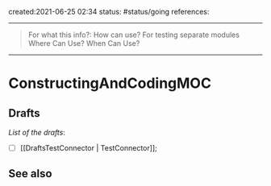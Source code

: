 created:2021-06-25 02:34
status: #status/going
references: 
___
> For what this info?: 
> How can use? For testing separate modules
> Where Can Use? 
> When Can Use?

___
# ConstructingAndCodingMOC
## Drafts
_List of the drafts_:
- [ ] [[DraftsTestConnector | TestConnector]];

## See also